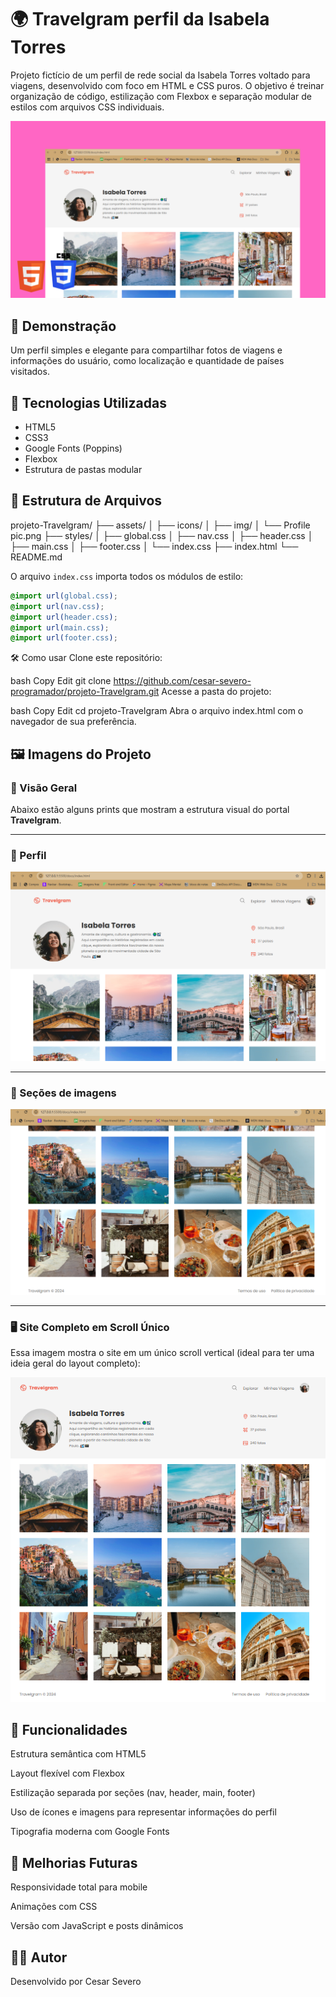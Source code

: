 # 🌍 Travelgram perfil da Isabela Torres

Projeto fictício de um perfil de rede social da Isabela Torres voltado para viagens, desenvolvido com foco em HTML e CSS puros. O objetivo é treinar organização de código, estilização com Flexbox e separação modular de estilos com arquivos CSS individuais.

![Página Principal do Site](https://github.com/cesar-severo-programador/projeto-Travelgram/blob/master/assets/screenshot/Travelgram%20perfil%20da%20Isabela%20Torres.png)

## 📸 Demonstração

Um perfil simples e elegante para compartilhar fotos de viagens e informações do usuário, como localização e quantidade de países visitados.

## 🚀 Tecnologias Utilizadas

- HTML5
- CSS3
- Google Fonts (Poppins)
- Flexbox
- Estrutura de pastas modular

## 💼 Estrutura de Arquivos

projeto-Travelgram/ ├── assets/ │ ├── icons/ │ ├── img/ │ └── Profile pic.png ├── styles/ │ ├── global.css │ ├── nav.css │ ├── header.css │ ├── main.css │ ├── footer.css │ └── index.css ├── index.html └── README.md

O arquivo `index.css` importa todos os módulos de estilo:

```css
@import url(global.css);
@import url(nav.css);
@import url(header.css);
@import url(main.css);
@import url(footer.css);
```

🛠️ Como usar
Clone este repositório:

bash
Copy
Edit
git clone https://github.com/cesar-severo-programador/projeto-Travelgram.git
Acesse a pasta do projeto:

bash
Copy
Edit
cd projeto-Travelgram
Abra o arquivo index.html com o navegador de sua preferência.

## 🖼️ Imagens do Projeto

### 🧭 Visão Geral

Abaixo estão alguns prints que mostram a estrutura visual do portal **Travelgram**.

---

### 📸 Perfil

![Página Principal do Site](https://github.com/cesar-severo-programador/projeto-Travelgram/blob/master/assets/screenshot/01.png)

---

### 🧩 Seções de imagens

![Mais lidas](https://github.com/cesar-severo-programador/projeto-Travelgram/blob/master/assets/screenshot/02.png)

---

### 🖥️ Site Completo em Scroll Único

Essa imagem mostra o site em um único scroll vertical (ideal para ter uma ideia geral do layout completo):

![Site Completo](https://github.com/cesar-severo-programador/projeto-Travelgram/blob/master/assets/screenshot/03.png)


## 📝 Funcionalidades
Estrutura semântica com HTML5

Layout flexível com Flexbox

Estilização separada por seções (nav, header, main, footer)

Uso de ícones e imagens para representar informações do perfil

Tipografia moderna com Google Fonts

## 📌 Melhorias Futuras
 Responsividade total para mobile

 Animações com CSS

 Versão com JavaScript e posts dinâmicos

## 👨‍💻 Autor
Desenvolvido por Cesar Severo
